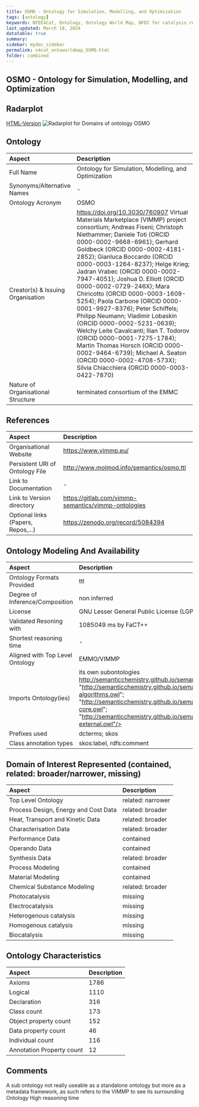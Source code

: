 ```yaml
---
title: OSMO - Ontology for Simulation, Modelling, and Optimization
tags: [ontology]
keywords: NFDI4Cat, Ontology, Ontology World Map, NFDI for catalysis related research, semantic web
last_updated: March 19, 2024
datatable: true
summary:
sidebar: mydoc_sidebar
permalink: n4cat_ontoworldmap_OSMO.html
folder: combined
---
```

## OSMO - Ontology for Simulation, Modelling, and Optimization


 ## Radarplot 

 [HTML-Version](../radarplots/Radarplot_OSMO.html) ![Radarplot for Domains of ontology OSMO](../radarplots/Radarplot_OSMO.svg) 
## Ontology

|Aspect |Description| 
 |:---|:---|
| Full Name | Ontology for Simulation, Modelling, and Optimization |
| Synonyms/Alternative Names | - |
| Ontology Acronym | OSMO |
| Creator(s) & Issuing Organisation | https://doi.org/10.3030/760907 Virtual Materials Marketplace (VIMMP) project consortium; Andreas Fiseni; Christoph Niethammer; Daniele Toti (ORCID 0000-0002-9668-6961); Gerhard Goldbeck (ORCID 0000-0002-4181-2852); Gianluca Boccardo (ORCID 0000-0003-1264-8237); Helge Krieg; Jadran Vrabec (ORCID 0000-0002-7947-4051); Joshua D. Elliott (ORCID 0000-0002-0729-246X); Mara Chiricotto (ORCID 0000-0003-1609-5254); Paola Carbone (ORCID 0000-0001-9927-8376); Peter Schiffels; Philipp Neumann; Vladimir Lobaskin (ORCID 0000-0002-5231-0639); Welchy Leite Cavalcanti; Ilian T. Todorov (ORCID 0000-0001-7275-1784); Martin Thomas Horsch (ORCID 0000-0002-9464-6739); Michael A. Seaton (ORCID 0000-0002-4708-573X); Silvia Chiacchiera (ORCID 0000-0003-0422-7870) |
| Nature of Organisational Structure | terminated consortium of the EMMC |

## References

|Aspect |Description| 
 |:---|:---|
| Organisational Website | https://www.vimmp.eu/ |
| Persistent URI of Ontology File | http://www.molmod.info/semantics/osmo.ttl |
| Link to Documentation | - |
| Link to Version directory | https://gitlab.com/vimmp-semantics/vimmp-ontologies |
| Optional links (Papers, Repos,...) | https://zenodo.org/record/5084394 |

## Ontology Modeling And Availability

|Aspect |Description| 
 |:---|:---|
| Ontology Formats Provided | ttl |
| Degree of Inference/Composition | non inferred |
| License | GNU Lesser General Public License (LGPL) version 3 |
| Validated Resoning with | 1085049 ms by FaCT++ |
| Shortest reasoning time | - |
| Aligned with Top Level Ontology | EMMO/VIMMP |
| Imports Ontology(ies) | its own subontologies http://semanticchemistry.github.io/semanticchemistry/ontology/cdk.owl"; "http://semanticchemistry.github.io/semanticchemistry/ontology/cheminf-algorithms.owl"; "http://semanticchemistry.github.io/semanticchemistry/ontology/cheminf-core.owl"; "http://semanticchemistry.github.io/semanticchemistry/ontology/cheminf-external.owl"/> |
| Prefixes used | dcterms; skos |
| Class annotation types | skos:label, rdfs:comment |

## Domain of Interest Represented (contained, related: broader/narrower, missing)

|Aspect |Description| 
 |:---|:---|
| Top Level Ontology | related: narrower |
| Process Design, Energy and Cost Data | related: broader |
| Heat, Transport and Kinetic Data | related: broader |
| Characterisation Data | related: broader |
| Performance Data | contained |
| Operando Data | contained |
| Synthesis Data | related: broader |
| Process Modeling | contained |
| Material Modeling | contained |
| Chemical Substance Modeling | related: broader |
| Photocatalysis | missing |
| Electrocatalysis | missing |
| Heterogenous catalysis | missing |
| Homogenous catalysis | missing |
| Biocatalysis | missing |

## Ontology Characteristics

|Aspect |Description| 
 |:---|:---|
| Axioms | 1786 |
| Logical | 1110 |
| Declaration | 316 |
| Class count | 173 |
| Object property count | 152 |
| Data property count | 46 |
| Individual count | 116 |
| Annotation Property count | 12 |

## Comments

A sub ontology not really useable as a standalone ontology but more as a metadata framework, as such refers to the VIMMP to see its surrounding Ontology
High reasoning time
